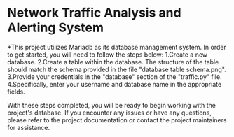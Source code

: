 # Network Traffic Analysis and Alerting System #

*This project utilizes Mariadb as its database management system. In order to get started, you will need to follow the steps below:
1.Create a new database.
2.Create a table within the database. The structure of the table should match the schema provided in the file "database table schema.png".
3.Provide your credentials in the "database" section of the "traffic.py" file.
4.Specifically, enter your username and database name in the appropriate fields.

With these steps completed, you will be ready to begin working with the project's database. If you encounter any issues or have any questions, please refer to the project documentation or contact the project maintainers for assistance.
